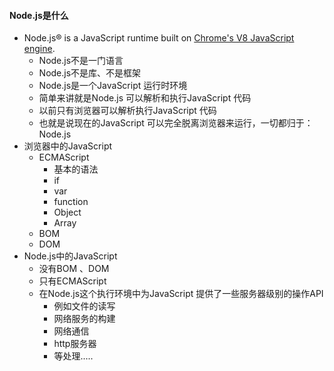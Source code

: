 #### Node.js是什么

- Node.js® is a JavaScript runtime built on [Chrome's V8 JavaScript engine](https://v8.dev/).
  + Node.js不是一门语言
  + Node.js不是库、不是框架
  + Node.js是一个JavaScript 运行时环境
  + 简单来讲就是Node.js 可以解析和执行JavaScript 代码
  + 以前只有浏览器可以解析执行JavaScript 代码
  + 也就是说现在的JavaScript 可以完全脱离浏览器来运行，一切都归于：Node.js
- 浏览器中的JavaScript 
  - ECMAScript
    + 基本的语法
    + if
    + var
    + function
    + Object
    + Array
  - BOM
  - DOM
- Node.js中的JavaScript 
  - 没有BOM 、DOM
  - 只有ECMAScript
  - 在Node.js这个执行环境中为JavaScript 提供了一些服务器级别的操作API
    - 例如文件的读写
    - 网络服务的构建
    - 网络通信
    - http服务器
    - 等处理.....

